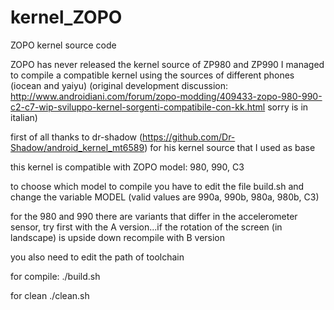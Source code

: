 kernel_ZOPO
===========

ZOPO kernel source code

ZOPO has never released the kernel source of ZP980 and ZP990
I managed to compile a compatible kernel using the sources of different phones (iocean and yaiyu)
(original development discussion: http://www.androidiani.com/forum/zopo-modding/409433-zopo-980-990-c2-c7-wip-sviluppo-kernel-sorgenti-compatibile-con-kk.html sorry is in italian)

first of all thanks to dr-shadow (https://github.com/Dr-Shadow/android_kernel_mt6589) for his kernel source that I used as base

this kernel is compatible with ZOPO model: 980, 990, C3

to choose which model to compile you have to edit the file build.sh and change the variable MODEL (valid values ​​are 990a, 990b, 980a, 980b, C3)

for the 980 and 990 there are variants that differ in the accelerometer sensor, try first with the A version...if the rotation of the screen (in landscape) is upside down recompile with B version

you also need to edit the path of toolchain


for compile:
./build.sh

for clean
./clean.sh
